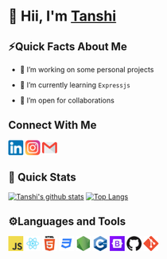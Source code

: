 # 👋 Hii, I'm [Tanshi](https://tanshinayak.github.io) 

<!--
**tanshinayak/tanshinayak** is a ✨ _special_ ✨ repository because its `README.md` (this file) appears on your GitHub profile.

Here are some ideas to get you started:

- 🔭 I’m currently working on ...
- 🌱 I’m currently learning ...
- 👯 I’m looking to collaborate on ...
- 🤔 I’m looking for help with ...
- 💬 Ask me about ...
- 📫 How to reach me: ...
- 😄 Pronouns: ...
- ⚡ Fun fact: ...
-->
   ## ⚡Quick Facts About Me

- 🔭 I’m working on some personal projects

- 🌱 I’m currently learning `Expressjs`

- 👯 I’m open for collaborations 

## Connect With Me
<a href="https://www.linkedin.com/in/tanshi-nayak-955508176/"><img src="/images/linkedin.png" alt="alt text" width="30px" height="30px"></a>
<a href="https://www.instagram.com/tanshi_nayak/"><img src="/images/instagram.png" alt="alt text" width="30px" height="30px"></a>
<a href="mailto:tanshitn@gmail.com"><img src="/images/gmail.png" alt="alt text" width="30px" height="30px"></a>

## 🚀 Quick Stats
[![Tanshi's github stats](https://github-readme-stats.vercel.app/api?username=tanshinayak&show_icons=true&theme=radical)](https://github.com/tanshinayak/github-readme-stats)
[![Top Langs](https://github-readme-stats.vercel.app/api/top-langs/?username=tanshinayak&layout=compact&theme=radical)](https://github.com/tanshinayak/github-readme-stats)

## ⚙️Languages and Tools
<img src="/images/javascript.png" alt="alt text" width="30px" height="30px">
<img src="/images/react.png" alt="alt text" width="30px" height="30px">
<img src="/images/html.png" alt="alt text" width="30px" height="30px">
<img src="/images/css.png" alt="alt text" width="30px" height="30px">
<img src="/images/node.png" alt="alt text" width="30px" height="30px">
<img src="/images/cpp.png" alt="alt text" width="30px" height="30px">
<img src="/images/bootstrap.png" alt="alt text" width="30px" height="30px">
<img src="/images/github.png" alt="alt text" width="30px" height="30px">
<img src="/images/git.png" alt="alt text" width="30px" height="30px">

